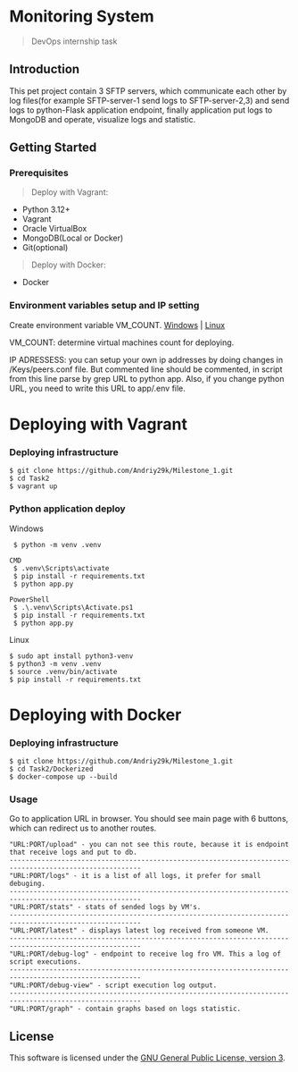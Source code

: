 # Monitoring System

> DevOps internship task

## Introduction

This pet project contain 3 SFTP servers, which communicate each other by log files(for example SFTP-server-1 send logs to SFTP-server-2,3) and send logs to python-Flask application endpoint, finally application put logs to MongoDB and operate, visualize logs and statistic.

## Getting Started

### Prerequisites

> Deploy with Vagrant:
- Python 3.12+
- Vagrant
- Oracle VirtualBox
- MongoDB(Local or Docker)
- Git(optional)

> Deploy with Docker:
- Docker

### Environment variables setup and IP setting

Create environment variable VM_COUNT. [Windows](https://learn.microsoft.com/en-us/powershell/module/microsoft.powershell.core/about/about_environment_variables?view=powershell-7.5) | [Linux](https://www.freecodecamp.org/news/how-to-set-an-environment-variable-in-linux/)

VM_COUNT:
  determine virtual machines count for deploying.  

IP ADRESSESS:
   you can setup your own ip addresses by doing changes in /Keys/peers.conf file. But commented line should be commented, in script from this line parse by grep URL to python app. Also, if you change python URL, you need to write this URL to app/.env file.

# Deploying with Vagrant
### Deploying infrastructure 

    $ git clone https://github.com/Andriy29k/Milestone_1.git
    $ cd Task2
    $ vagrant up
    
### Python application deploy

   Windows
    
     $ python -m venv .venv
    
    CMD 
     $ .venv\Scripts\activate
     $ pip install -r requirements.txt
     $ python app.py
    
    PowerShell
     $ .\.venv\Scripts\Activate.ps1
     $ pip install -r requirements.txt
     $ python app.py
      
   Linux

    $ sudo apt install python3-venv
    $ python3 -m venv .venv
    $ source .venv/bin/activate
    $ pip install -r requirements.txt

# Deploying with Docker
### Deploying infrastructure

    $ git clone https://github.com/Andriy29k/Milestone_1.git
    $ cd Task2/Dockerized
    $ docker-compose up --build
    
### Usage

   Go to application URL in browser. You should see main page with 6 buttons, which can redirect us to another routes.
   
    "URL:PORT/upload" - you can not see this route, because it is endpoint that receive logs and put to db.
    -------------------------------------------------------------------------------------------------------
    "URL:PORT/logs" - it is a list of all logs, it prefer for small debuging.
    -------------------------------------------------------------------------------------------------------
    "URL:PORT/stats" - stats of sended logs by VM's.
    -------------------------------------------------------------------------------------------------------
    "URL:PORT/latest" - displays latest log received from someone VM.
    -------------------------------------------------------------------------------------------------------
    "URL:PORT/debug-log" - endpoint to receive log fro VM. This a log of script executions.
    -------------------------------------------------------------------------------------------------------
    "URL:PORT/debug-view" - script execution log output.
    -------------------------------------------------------------------------------------------------------
    "URL:PORT/graph" - contain graphs based on logs statistic.

## License

This software is licensed under the [GNU General Public License, version 3](
./LICENSE).